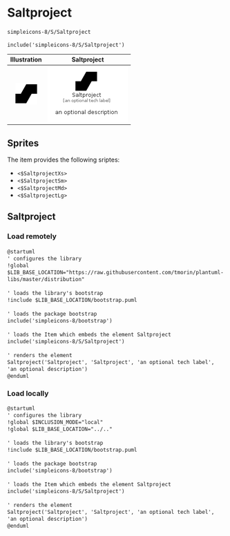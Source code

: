 # Saltproject


```text
simpleicons-8/S/Saltproject
```

```text
include('simpleicons-8/S/Saltproject')
```



| Illustration | Saltproject |
| :---: | :---: |
| ![illustration for Illustration](../../simpleicons-8/S/Saltproject.png) | ![illustration for Saltproject](../../simpleicons-8/S/Saltproject.Local.png) |



## Sprites
The item provides the following sriptes:

- `<$SaltprojectXs>`
- `<$SaltprojectSm>`
- `<$SaltprojectMd>`
- `<$SaltprojectLg>`





## Saltproject

### Load remotely
```plantuml
@startuml
' configures the library
!global $LIB_BASE_LOCATION="https://raw.githubusercontent.com/tmorin/plantuml-libs/master/distribution"

' loads the library's bootstrap
!include $LIB_BASE_LOCATION/bootstrap.puml

' loads the package bootstrap
include('simpleicons-8/bootstrap')

' loads the Item which embeds the element Saltproject
include('simpleicons-8/S/Saltproject')

' renders the element
Saltproject('Saltproject', 'Saltproject', 'an optional tech label', 'an optional description')
@enduml
```

### Load locally
```plantuml
@startuml
' configures the library
!global $INCLUSION_MODE="local"
!global $LIB_BASE_LOCATION="../.."

' loads the library's bootstrap
!include $LIB_BASE_LOCATION/bootstrap.puml

' loads the package bootstrap
include('simpleicons-8/bootstrap')

' loads the Item which embeds the element Saltproject
include('simpleicons-8/S/Saltproject')

' renders the element
Saltproject('Saltproject', 'Saltproject', 'an optional tech label', 'an optional description')
@enduml
```

